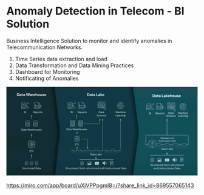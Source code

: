 # Anomaly Detection in Telecom - BI Solution
Business Intelligence Solution to monitor and identify anomalies in Telecommunication Networks.

1) Time Series data extraction and load
2) Data Transformation and Data Mining Practices 
3) Dashboard for Monitoring 
4) Notificating of Anomalies

![title](Images/datalakehouse.png)

https://miro.com/app/board/uXjVPPpgmI8=/?share_link_id=869557065143
